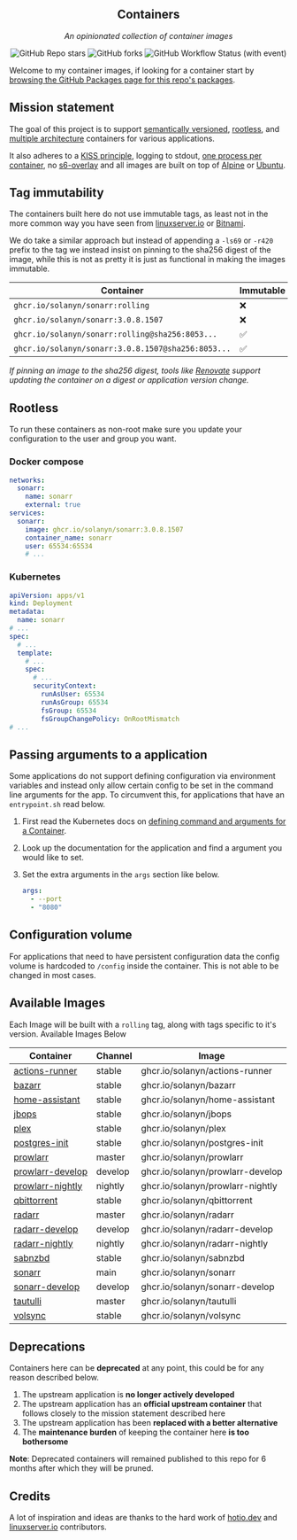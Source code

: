 <!---
NOTE: AUTO-GENERATED FILE
to edit this file, instead edit its template at: ./scripts/templates/README.md.j2
-->
<div align="center">


## Containers

_An opinionated collection of container images_

</div>

<div align="center">

![GitHub Repo stars](https://img.shields.io/github/stars/solanyn/containers?style=for-the-badge)
![GitHub forks](https://img.shields.io/github/forks/solanyn/containers?style=for-the-badge)
![GitHub Workflow Status (with event)](https://img.shields.io/github/actions/workflow/status/solanyn/containers/release-scheduled.yaml?style=for-the-badge&label=Scheduled%20Release)

</div>

Welcome to my container images, if looking for a container start by [browsing the GitHub Packages page for this repo's packages](https://github.com/solanyn?tab=packages&repo_name=containers).

## Mission statement

The goal of this project is to support [semantically versioned](https://semver.org/), [rootless](https://rootlesscontaine.rs/), and [multiple architecture](https://www.docker.com/blog/multi-arch-build-and-images-the-simple-way/) containers for various applications.

It also adheres to a [KISS principle](https://en.wikipedia.org/wiki/KISS_principle), logging to stdout, [one process per container](https://testdriven.io/tips/59de3279-4a2d-4556-9cd0-b444249ed31e/), no [s6-overlay](https://github.com/just-containers/s6-overlay) and all images are built on top of [Alpine](https://hub.docker.com/_/alpine) or [Ubuntu](https://hub.docker.com/_/ubuntu).

## Tag immutability

The containers built here do not use immutable tags, as least not in the more common way you have seen from [linuxserver.io](https://fleet.linuxserver.io/) or [Bitnami](https://bitnami.com/stacks/containers).

We do take a similar approach but instead of appending a `-ls69` or `-r420` prefix to the tag we instead insist on pinning to the sha256 digest of the image, while this is not as pretty it is just as functional in making the images immutable.

| Container                                          | Immutable |
|----------------------------------------------------|-----------|
| `ghcr.io/solanyn/sonarr:rolling`                   | ❌         |
| `ghcr.io/solanyn/sonarr:3.0.8.1507`                | ❌         |
| `ghcr.io/solanyn/sonarr:rolling@sha256:8053...`    | ✅         |
| `ghcr.io/solanyn/sonarr:3.0.8.1507@sha256:8053...` | ✅         |

_If pinning an image to the sha256 digest, tools like [Renovate](https://github.com/renovatebot/renovate) support updating the container on a digest or application version change._

## Rootless

To run these containers as non-root make sure you update your configuration to the user and group you want.

### Docker compose

```yaml
networks:
  sonarr:
    name: sonarr
    external: true
services:
  sonarr:
    image: ghcr.io/solanyn/sonarr:3.0.8.1507
    container_name: sonarr
    user: 65534:65534
    # ...
```

### Kubernetes

```yaml
apiVersion: apps/v1
kind: Deployment
metadata:
  name: sonarr
# ...
spec:
  # ...
  template:
    # ...
    spec:
      # ...
      securityContext:
        runAsUser: 65534
        runAsGroup: 65534
        fsGroup: 65534
        fsGroupChangePolicy: OnRootMismatch
# ...
```

## Passing arguments to a application

Some applications do not support defining configuration via environment variables and instead only allow certain config to be set in the command line arguments for the app. To circumvent this, for applications that have an `entrypoint.sh` read below.

1. First read the Kubernetes docs on [defining command and arguments for a Container](https://kubernetes.io/docs/tasks/inject-data-application/define-command-argument-container/).
2. Look up the documentation for the application and find a argument you would like to set.
3. Set the extra arguments in the `args` section like below.

    ```yaml
    args:
      - --port
      - "8080"
    ```

## Configuration volume

For applications that need to have persistent configuration data the config volume is hardcoded to `/config` inside the container. This is not able to be changed in most cases.

## Available Images

Each Image will be built with a `rolling` tag, along with tags specific to it's version. Available Images Below

Container | Channel | Image
--- | --- | ---
[actions-runner](https://github.com/solanyn/containers/pkgs/container/actions-runner) | stable | ghcr.io/solanyn/actions-runner
[bazarr](https://github.com/solanyn/containers/pkgs/container/bazarr) | stable | ghcr.io/solanyn/bazarr
[home-assistant](https://github.com/solanyn/containers/pkgs/container/home-assistant) | stable | ghcr.io/solanyn/home-assistant
[jbops](https://github.com/solanyn/containers/pkgs/container/jbops) | stable | ghcr.io/solanyn/jbops
[plex](https://github.com/solanyn/containers/pkgs/container/plex) | stable | ghcr.io/solanyn/plex
[postgres-init](https://github.com/solanyn/containers/pkgs/container/postgres-init) | stable | ghcr.io/solanyn/postgres-init
[prowlarr](https://github.com/solanyn/containers/pkgs/container/prowlarr) | master | ghcr.io/solanyn/prowlarr
[prowlarr-develop](https://github.com/solanyn/containers/pkgs/container/prowlarr-develop) | develop | ghcr.io/solanyn/prowlarr-develop
[prowlarr-nightly](https://github.com/solanyn/containers/pkgs/container/prowlarr-nightly) | nightly | ghcr.io/solanyn/prowlarr-nightly
[qbittorrent](https://github.com/solanyn/containers/pkgs/container/qbittorrent) | stable | ghcr.io/solanyn/qbittorrent
[radarr](https://github.com/solanyn/containers/pkgs/container/radarr) | master | ghcr.io/solanyn/radarr
[radarr-develop](https://github.com/solanyn/containers/pkgs/container/radarr-develop) | develop | ghcr.io/solanyn/radarr-develop
[radarr-nightly](https://github.com/solanyn/containers/pkgs/container/radarr-nightly) | nightly | ghcr.io/solanyn/radarr-nightly
[sabnzbd](https://github.com/solanyn/containers/pkgs/container/sabnzbd) | stable | ghcr.io/solanyn/sabnzbd
[sonarr](https://github.com/solanyn/containers/pkgs/container/sonarr) | main | ghcr.io/solanyn/sonarr
[sonarr-develop](https://github.com/solanyn/containers/pkgs/container/sonarr-develop) | develop | ghcr.io/solanyn/sonarr-develop
[tautulli](https://github.com/solanyn/containers/pkgs/container/tautulli) | master | ghcr.io/solanyn/tautulli
[volsync](https://github.com/solanyn/containers/pkgs/container/volsync) | stable | ghcr.io/solanyn/volsync


## Deprecations

Containers here can be **deprecated** at any point, this could be for any reason described below.

1. The upstream application is **no longer actively developed**
2. The upstream application has an **official upstream container** that follows closely to the mission statement described here
3. The upstream application has been **replaced with a better alternative**
4. The **maintenance burden** of keeping the container here **is too bothersome**

**Note**: Deprecated containers will remained published to this repo for 6 months after which they will be pruned.

## Credits

A lot of inspiration and ideas are thanks to the hard work of [hotio.dev](https://hotio.dev/) and [linuxserver.io](https://www.linuxserver.io/) contributors.